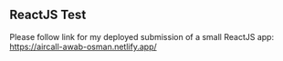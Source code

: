 ## ReactJS Test

Please follow link for my deployed submission of a small ReactJS app: https://aircall-awab-osman.netlify.app/
